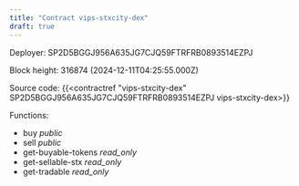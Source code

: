 ```yaml
---
title: "Contract vips-stxcity-dex"
draft: true
---
```

Deployer: SP2D5BGGJ956A635JG7CJQ59FTRFRB0893514EZPJ


 



Block height: 316874 (2024-12-11T04:25:55.000Z)

Source code: {{<contractref "vips-stxcity-dex" SP2D5BGGJ956A635JG7CJQ59FTRFRB0893514EZPJ vips-stxcity-dex>}}

Functions:

* buy _public_
* sell _public_
* get-buyable-tokens _read_only_
* get-sellable-stx _read_only_
* get-tradable _read_only_
